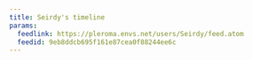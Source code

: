 ```yaml
---
title: Seirdy's timeline
params:
  feedlink: https://pleroma.envs.net/users/Seirdy/feed.atom
  feedid: 9eb8ddcb695f161e87cea0f88244ee6c
---
```

